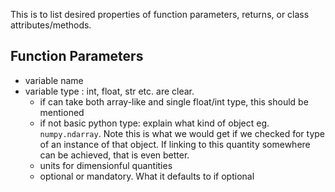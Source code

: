 This is to list desired properties of function parameters, returns, or class attributes/methods.

## Function Parameters
- variable name
- variable type : int, float, str etc. are clear. 
    - if can take both array-like and single float/int type, this should be mentioned 
    - if not basic python type: explain what kind of object eg. `numpy.ndarray`. Note this is what we would get if we checked for type of an instance of that object. If linking to this quantity somewhere can be achieved, that is even better.
    - units for dimensionful quantities 
    - optional or mandatory. What it defaults to if optional

